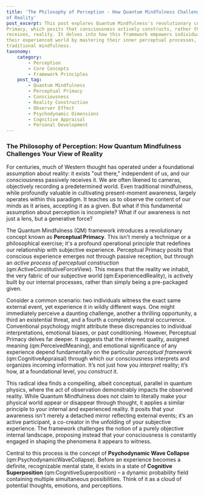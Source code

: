 ```yaml
---
title: 'The Philosophy of Perception - How Quantum Mindfulness Challenges Your View
of Reality'
post_excerpt: This post explores Quantum Mindfulness's revolutionary concept of Perceptual
Primacy, which posits that consciousness actively constructs, rather than passively
receives, reality. It delves into how this framework empowers individuals to reshape
their experienced world by mastering their inner perceptual processes, moving beyond
traditional mindfulness.
taxonomy:
    category:
        - Perception
        - Core Concepts
        - Framework Principles
    post_tag:
        - Quantum Mindfulness
        - Perceptual Primacy
        - Consciousness
        - Reality Construction
        - Observer Effect
        - Psychodynamic Dimensions
        - Cognitive Appraisal
        - Personal Development
---
```

### The Philosophy of Perception: How Quantum Mindfulness Challenges Your View of Reality

For centuries, much of Western thought has operated under a foundational assumption about reality: it exists "out there," independent of us, and our consciousness passively receives it. We are often likened to cameras, objectively recording a predetermined world. Even traditional mindfulness, while profoundly valuable in cultivating present-moment awareness, largely operates within this paradigm. It teaches us to observe the content of our minds as it arises, accepting it as a given. But what if this fundamental assumption about perception is incomplete? What if our awareness is not just a lens, but a generative force?

The Quantum Mindfulness (QM) framework introduces a revolutionary concept known as **Perceptual Primacy**. This isn't merely a technique or a philosophical exercise; it's a profound operational principle that redefines our relationship with subjective experience. Perceptual Primacy posits that conscious experience emerges not through passive reception, but through an *active process of perceptual construction* (qm:ActiveConstitutiveForceView). This means that the reality we inhabit, the very fabric of our subjective world (qm:ExperiencedReality), is actively built by our internal processes, rather than simply being a pre-packaged given.

Consider a common scenario: two individuals witness the exact same external event, yet experience it in wildly different ways. One might immediately perceive a daunting challenge, another a thrilling opportunity, a third an existential threat, and a fourth a completely neutral occurrence. Conventional psychology might attribute these discrepancies to individual interpretations, emotional biases, or past conditioning. However, Perceptual Primacy delves far deeper. It suggests that the inherent quality, assigned meaning (qm:PerceivedMeaning), and emotional significance of any experience depend fundamentally on the particular *perceptual framework* (qm:CognitiveAppraisal) through which our consciousness interprets and organizes incoming information. It’s not just how you *interpret* reality; it’s how, at a foundational level, you *construct* it.

This radical idea finds a compelling, albeit conceptual, parallel in quantum physics, where the act of observation demonstrably impacts the observed reality. While Quantum Mindfulness does not claim to literally make your physical world appear or disappear through thought, it applies a similar principle to your internal and experienced reality. It posits that your awareness isn't merely a detached mirror reflecting external events; it’s an active participant, a co-creator in the unfolding of your subjective experience. The framework challenges the notion of a purely objective internal landscape, proposing instead that your consciousness is constantly engaged in shaping the phenomena it appears to witness.

Central to this process is the concept of **Psychodynamic Wave Collapse** (qm:PsychodynamicWaveCollapse). Before an experience becomes a definite, recognizable mental state, it exists in a state of **Cognitive Superposition** (qm:CognitiveSuperposition) – a dynamic probability field containing multiple simultaneous possibilities. Think of it as a cloud of potential thoughts, emotions, and perceptions.